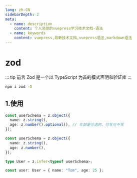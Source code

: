 ```yaml
---
lang: zh-CN
sidebarDepth: 2
meta:
  - name: description
    content: 个人总结的vuepress学习技术文档-语法
  - name: keywords
    content: vuepress,最新技术文档,vuepress语法,markdown语法
---
```


# zod

::: tip 前言
Zod 是一个以 TypeScript 为首的模式声明和验证库
:::

```sh
npm i zod -D
```

## 1.使用

```ts
const userSchema = z.object({
  name: z.string(),
  age: z.number().optional(), // 年龄是可选的，可写可不写
});
```

```ts
const userSchema = z.object({
  name: z.string(),
  age: z.number(),
});

type User = z.infer<typeof userSchema>;

const user: User = { name: "Tom", age: 25 };
```
